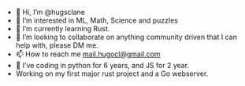 - 👋 Hi, I’m @hugsclane
- 👀 I’m interested in ML, Math, Science and puzzles
- 🌱 I’m currently learning Rust.
- 💞️ I’m looking to collaborate on anything community driven that I can help with, please DM me.
- 📫 How to reach me mail.hugocl@gmail.com
- 🐍 I've coding in python for 6 years, and JS for 2 year.
- Working on my first major rust project and a Go webserver.
<!---
hugsclane/hugsclane is a ✨ special ✨ repository because its `README.md` (this file) appears on your GitHub profile.
You can click the Preview link to take a look at your changes.
--->
